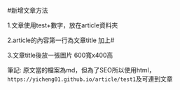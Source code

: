 

#新增文章方法

1.文章使用test+數字，放在article資料夾

2.article的內容第一行為文章title  加上#

3.文章title後放一張圖片 600寬x400高





筆記:
原文當的檔案為md，但為了SEO所以使用html，`https://yicheng01.github.io/article/test1`及可連到文章